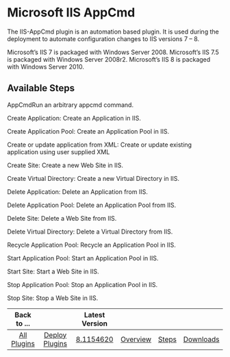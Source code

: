 
# Microsoft IIS AppCmd

The IIS-AppCmd plugin is an automation based plugin. It is used during the deployment to automate configuration changes to IIS versions 7 – 8.

Microsoft’s IIS 7 is packaged with Windows Server 2008. Microsoft’s IIS 7.5 is packaged with Windows Server 2008r2. Microsoft’s IIS 8 is packaged with Windows Server 2010.


## Available Steps

AppCmdRun an arbitrary appcmd command.

Create Application: Create an Application in IIS.

Create Application Pool: Create an Application Pool in IIS.

Create or update application from XML: Create or update existing application using user supplied XML

Create Site: Create a new Web Site in IIS.

Create Virtual Directory: Create a new Virtual Directory in IIS.

Delete Application: Delete an Application from IIS.

Delete Application Pool: Delete an Application Pool from IIS.

Delete Site: Delete a Web Site from IIS.

Delete Virtual Directory: Delete a Virtual Directory from IIS.

Recycle Application Pool: Recycle an Application Pool in IIS.

Start Application Pool: Start an Application Pool in IIS.

Start Site: Start a Web Site in IIS.

Stop Application Pool: Stop an Application Pool in IIS.

Stop Site: Stop a Web Site in IIS.



|Back to ...||Latest Version||||
| :---: | :---: | :---: | :---: | :---: | :---: |
|[All Plugins](../../index.md)|[Deploy Plugins](../README.md)|[8.1154620](https://raw.githubusercontent.com/UrbanCode/IBM-UCD-PLUGINS/main/files/IIS-AppCmd/ucd-IIS-AppCmd-8.1154620.zip)|[Overview](overview.md)|[Steps](steps.md)|[Downloads](downloads.md)|
